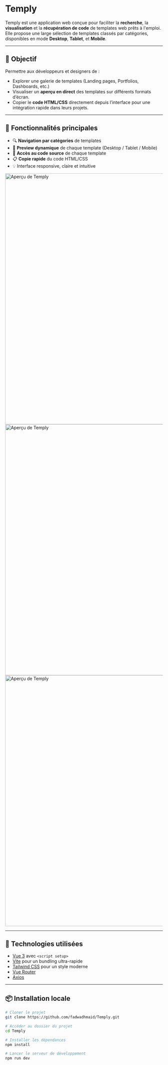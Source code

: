# Temply

Temply est une application web conçue pour faciliter la **recherche**, la **visualisation** et la **récupération de code** de templates web prêts à l'emploi.  
Elle propose une large sélection de templates classés par catégories, disponibles en mode **Desktop**, **Tablet**, et **Mobile**.

---

## 🎯 Objectif

Permettre aux développeurs et designers de :
- Explorer une galerie de templates (Landing pages, Portfolios, Dashboards, etc.)
- Visualiser un **aperçu en direct** des templates sur différents formats d’écran.
- Copier le **code HTML/CSS** directement depuis l’interface pour une intégration rapide dans leurs projets.

---

## 🧩 Fonctionnalités principales

- 🔍 **Navigation par catégories** de templates
- 👀 **Preview dynamique** de chaque template (Desktop / Tablet / Mobile)
- 🧾 **Accès au code source** de chaque template
- 📋 **Copie rapide** du code HTML/CSS
- 💡 Interface responsive, claire et intuitive

<img src="temply1.png" alt="Aperçu de Temply" width="800"/>
<img src="temply2.png" alt="Aperçu de Temply" width="800"/>
<img src="temply3.png" alt="Aperçu de Temply" width="800"/>

---

## 🚀 Technologies utilisées

- [Vue 3](https://vuejs.org/) avec `<script setup>`
- [Vite](https://vitejs.dev/) pour un bundling ultra-rapide
- [Tailwind CSS](https://tailwindcss.com/) pour un style moderne
- [Vue Router](https://router.vuejs.org/) 
- [Axios](https://axios-http.com/) 

---

## 📦 Installation locale

```bash
# Cloner le projet
git clone https://github.com/fadwadhmaid/Temply.git

# Accéder au dossier du projet
cd Temply

# Installer les dépendances
npm install

# Lancer le serveur de développement
npm run dev

